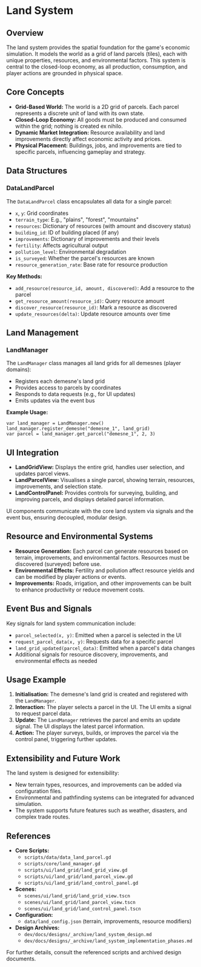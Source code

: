 # Land System

## Overview
The land system provides the spatial foundation for the game's economic simulation. It models the world as a grid of land parcels (tiles), each with unique properties, resources, and environmental factors. This system is central to the closed-loop economy, as all production, consumption, and player actions are grounded in physical space.

## Core Concepts
- **Grid-Based World:** The world is a 2D grid of parcels. Each parcel represents a discrete unit of land with its own state.
- **Closed-Loop Economy:** All goods must be produced and consumed within the grid; nothing is created ex nihilo.
- **Dynamic Market Integration:** Resource availability and land improvements directly affect economic activity and prices.
- **Physical Placement:** Buildings, jobs, and improvements are tied to specific parcels, influencing gameplay and strategy.

## Data Structures
### DataLandParcel
The `DataLandParcel` class encapsulates all data for a single parcel:
- `x`, `y`: Grid coordinates
- `terrain_type`: E.g., "plains", "forest", "mountains"
- `resources`: Dictionary of resources (with amount and discovery status)
- `building_id`: ID of building placed (if any)
- `improvements`: Dictionary of improvements and their levels
- `fertility`: Affects agricultural output
- `pollution_level`: Environmental degradation
- `is_surveyed`: Whether the parcel's resources are known
- `resource_generation_rate`: Base rate for resource production

**Key Methods:**
- `add_resource(resource_id, amount, discovered)`: Add a resource to the parcel
- `get_resource_amount(resource_id)`: Query resource amount
- `discover_resource(resource_id)`: Mark a resource as discovered
- `update_resources(delta)`: Update resource amounts over time

## Land Management
### LandManager
The `LandManager` class manages all land grids for all demesnes (player domains):
- Registers each demesne's land grid
- Provides access to parcels by coordinates
- Responds to data requests (e.g., for UI updates)
- Emits updates via the event bus

**Example Usage:**
```gdscript
var land_manager = LandManager.new()
land_manager.register_demesne("demesne_1", land_grid)
var parcel = land_manager.get_parcel("demesne_1", 2, 3)
```

## UI Integration
- **LandGridView:** Displays the entire grid, handles user selection, and updates parcel views.
- **LandParcelView:** Visualises a single parcel, showing terrain, resources, improvements, and selection state.
- **LandControlPanel:** Provides controls for surveying, building, and improving parcels, and displays detailed parcel information.

UI components communicate with the core land system via signals and the event bus, ensuring decoupled, modular design.

## Resource and Environmental Systems
- **Resource Generation:** Each parcel can generate resources based on terrain, improvements, and environmental factors. Resources must be discovered (surveyed) before use.
- **Environmental Effects:** Fertility and pollution affect resource yields and can be modified by player actions or events.
- **Improvements:** Roads, irrigation, and other improvements can be built to enhance productivity or reduce movement costs.

## Event Bus and Signals
Key signals for land system communication include:
- `parcel_selected(x, y)`: Emitted when a parcel is selected in the UI
- `request_parcel_data(x, y)`: Requests data for a specific parcel
- `land_grid_updated(parcel_data)`: Emitted when a parcel's data changes
- Additional signals for resource discovery, improvements, and environmental effects as needed

## Usage Example
1. **Initialisation:** The demesne's land grid is created and registered with the `LandManager`.
2. **Interaction:** The player selects a parcel in the UI. The UI emits a signal to request parcel data.
3. **Update:** The `LandManager` retrieves the parcel and emits an update signal. The UI displays the latest parcel information.
4. **Action:** The player surveys, builds, or improves the parcel via the control panel, triggering further updates.

## Extensibility and Future Work
The land system is designed for extensibility:
- New terrain types, resources, and improvements can be added via configuration files.
- Environmental and pathfinding systems can be integrated for advanced simulation.
- The system supports future features such as weather, disasters, and complex trade routes.

## References
- **Core Scripts:**
  - `scripts/data/data_land_parcel.gd`
  - `scripts/core/land_manager.gd`
  - `scripts/ui/land_grid/land_grid_view.gd`
  - `scripts/ui/land_grid/land_parcel_view.gd`
  - `scripts/ui/land_grid/land_control_panel.gd`
- **Scenes:**
  - `scenes/ui/land_grid/land_grid_view.tscn`
  - `scenes/ui/land_grid/land_parcel_view.tscn`
  - `scenes/ui/land_grid/land_control_panel.tscn`
- **Configuration:**
  - `data/land_config.json` (terrain, improvements, resource modifiers)
- **Design Archives:**
  - `dev/docs/designs/_archive/land_system_design.md`
  - `dev/docs/designs/_archive/land_system_implementation_phases.md`

For further details, consult the referenced scripts and archived design documents. 